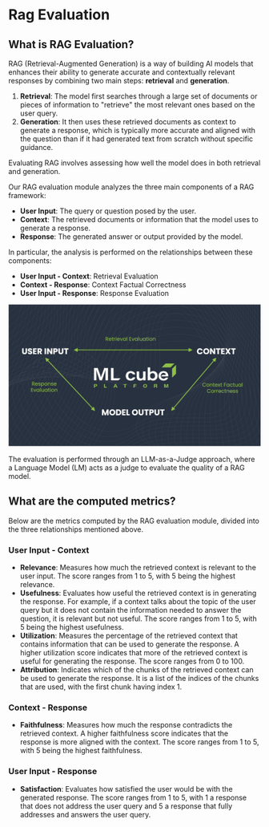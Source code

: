 # Rag Evaluation

## What is RAG Evaluation?

RAG (Retrieval-Augmented Generation) is a way of building AI models that enhances their ability to generate accurate and contextually relevant responses by combining two main steps: **retrieval** and **generation**.
1. **Retrieval**: The model first searches through a large set of documents or pieces of information to "retrieve" the most relevant ones based on the user query.
2. **Generation**: It then uses these retrieved documents as context to generate a response, which is typically more accurate and aligned with the question than if it had generated text from scratch without specific guidance.

Evaluating RAG involves assessing how well the model does in both retrieval and generation.

Our RAG evaluation module analyzes the three main components of a RAG framework:
- **User Input**: The query or question posed by the user.
- **Context**: The retrieved documents or information that the model uses to generate a response.
- **Response**: The generated answer or output provided by the model.

In particular, the analysis is performed on the relationships between these components:
- **User Input - Context**: Retrieval Evaluation
- **Context - Response**: Context Factual Correctness
- **User Input - Response**: Response Evaluation

![ML cube Platform RAG Evaluation](../../imgs/rag_evaluation.png)

The evaluation is performed through an LLM-as-a-Judge approach, where a Language Model (LM) acts as a judge to evaluate the quality of a RAG model.

## What are the computed metrics?

Below are the metrics computed by the RAG evaluation module, divided into the three relationships mentioned above.

### User Input - Context

- **Relevance**: Measures how much the retrieved context is relevant to the user input. The score ranges from 1 to 5, with 5 being the highest relevance.
- **Usefulness**: Evaluates how useful the retrieved context is in generating the response. For example, if a context talks about the topic of the user query but it does not contain the information needed to answer the question, it is relevant but not useful. The score ranges from 1 to 5, with 5 being the highest usefulness.
- **Utilization**: Measures the percentage of the retrieved context that contains information that can be used to generate the response. A higher utilization score indicates that more of the retrieved context is useful for generating the response. The score ranges from 0 to 100.
- **Attribution**: Indicates which of the chunks of the retrieved context can be used to generate the response. It is a list of the indices of the chunks that are used, with the first chunk having index 1.

### Context - Response
- **Faithfulness**: Measures how much the response contradicts the retrieved context. A higher faithfulness score indicates that the response is more aligned with the context. The score ranges from 1 to 5, with 5 being the highest faithfulness.

### User Input - Response
- **Satisfaction**: Evaluates how satisfied the user would be with the generated response. The score ranges from 1 to 5, with 1 a response that does not address the user query and 5 a response that fully addresses and answers the user query.